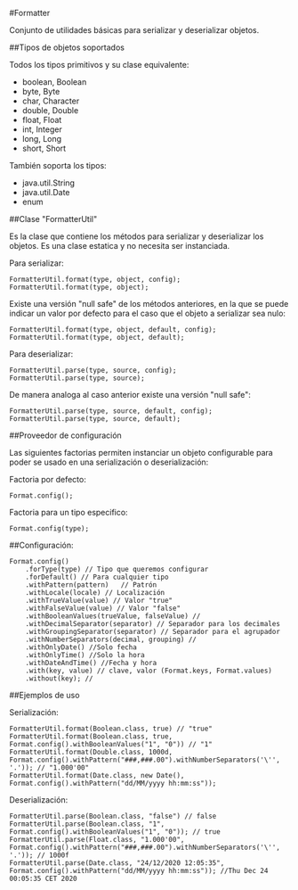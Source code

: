 #Formatter

Conjunto de utilidades básicas para serializar y deserializar objetos. 

##Tipos de objetos soportados

Todos los tipos primitivos y su clase equivalente:
- boolean, Boolean
- byte, Byte
- char, Character
- double, Double
- float, Float
- int, Integer
- long, Long
- short, Short

También soporta los tipos:
- java.util.String
- java.util.Date
- enum

##Clase "FormatterUtil"

Es la clase que contiene los métodos para serializar y deserializar los objetos. Es una clase estatica y no necesita ser instanciada.

Para serializar:

	FormatterUtil.format(type, object, config);
	FormatterUtil.format(type, object);
	
Existe una versión "null safe" de los métodos anteriores, en la que se puede indicar un valor por defecto para el caso que el objeto a serializar sea nulo:

	FormatterUtil.format(type, object, default, config);
	FormatterUtil.format(type, object, default);


Para deserializar:

    FormatterUtil.parse(type, source, config);
    FormatterUtil.parse(type, source);
    
De manera analoga al caso anterior existe una versión "null safe":

    FormatterUtil.parse(type, source, default, config);
    FormatterUtil.parse(type, source, default);	

##Proveedor de configuración

Las siguientes factorias permiten instanciar un objeto configurable para poder se usado en una serialización o deserialización:

Factoria por defecto:

	Format.config();

Factoria para un tipo especifico:	

	Format.config(type);

##Configuración:

    Format.config()
        .forType(type) // Tipo que queremos configurar
        .forDefault() // Para cualquier tipo								
        .withPattern(pattern)	// Patrón
        .withLocale(locale) // Localización
        .withTrueValue(value) // Valor "true"
        .withFalseValue(value) // Valor "false"
        .withBooleanValues(trueValue, falseValue) // 
        .withDecimalSeparator(separator) // Separador para los decimales
        .withGroupingSeparator(separator) // Separador para el agrupador
        .withNumberSeparators(decimal, grouping) //
        .withOnlyDate() //Solo fecha
        .withOnlyTime() //Solo la hora
        .withDateAndTime() //Fecha y hora
        .with(key, value) // clave, valor (Format.keys, Format.values)
        .without(key); //
        
##Ejemplos de uso

Serialización:

	FormatterUtil.format(Boolean.class, true) // "true"
	FormatterUtil.format(Boolean.class, true, Format.config().withBooleanValues("1", "0")) // "1"
	FormatterUtil.format(Double.class, 1000d, Format.config().withPattern("###,###.00").withNumberSeparators('\'', '.')); // "1.000'00"															
	FormatterUtil.format(Date.class, new Date(), Format.config().withPattern("dd/MM/yyyy hh:mm:ss"));

Deserialización:

	FormatterUtil.parse(Boolean.class, "false") // false
	FormatterUtil.parse(Boolean.class, "1", Format.config().withBooleanValues("1", "0")); // true
	FormatterUtil.parse(Float.class, "1.000'00", Format.config().withPattern("###,###.00").withNumberSeparators('\'', '.')); // 1000f
	FormatterUtil.parse(Date.class, "24/12/2020 12:05:35", Format.config().withPattern("dd/MM/yyyy hh:mm:ss")); //Thu Dec 24 00:05:35 CET 2020


